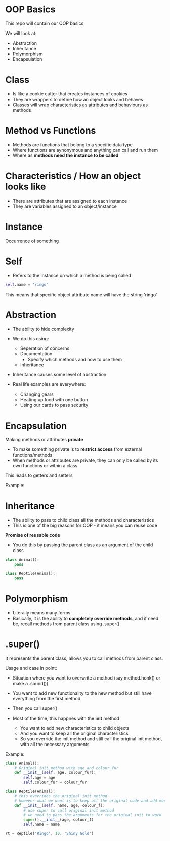 # OOP Basics

This repo will contain our OOP basics

We will look at:
- Abstraction
- Inheritance
- Polymorphism
- Encapsulation


# Class
- Is like a cookie cutter that creates instances of cookies
- They are wrappers to define how an object looks and behaves
- Classes will wrap characteristics as attributes and behaviours as methods


# Method vs Functions
- Methods are functions that belong to a specific data type
- Where functions are aynonymous and anything can call and run them
- Where as **methods need the instance to be called**


# Characteristics / How an object looks like
- There are attributes that are assigned to each instance
- They are variables assigned to an object/instance


# Instance
Occurrence of something


# Self
- Refers to the instance on which a method is being called 

```python
self.name = 'ringo'
```
This means that specific object attribute name will have the string 'ringo'


# Abstraction
- The ability to hide complexity
- We do this using:
    - Seperation of concerns
    - Documentation
        - Specify which methods and how to use them
    - Inheritance
- Inheritance causes some level of abstraction
    
- Real life examples are everywhere:
    - Changing gears
    - Heating up food with one button
    - Using our cards to pass security

# Encapsulation
Making methods or attributes **private**
- To make something private is to **restrict access** from external functions/methods
- When methods or attributes are private, they can only be called by its own functions or within a class

This leads to getters and setters

Example:


# Inheritance
- The ability to pass to child class all the methods and characteristics
- This is one of the big reasons for OOP - it means you can reuse code

**Promise of reusable code**
- You do this by passing the parent class as an argument of the child class
```python
class Animal():
    pass

class Reptile(Animal):
    pass
``` 

# Polymorphism
- Literally means many forms
- Basically, it is the ability to **completely override methods**, and if need be, recall methods from parent class using .super()



# .super()
It represents the parent class, allows you to call methods from parent class.

Usage and case in point:
- Situation where you want to overwrite a method (say method.honk() or make a .sound())
- You want to add new functionality to the new method but still have everything from the first method
- Then you call super()

- Most of the time, this happnes with the __init__ method
    - You want to add new characteristics to child objects
    - And you want to keep all the original characteristics
    - So you override the init method and still call the original init method, with all the necessary arguments

Example:
```python
class Animal():
    # Original init method with age and colour_fur
    def __init__(self, age, colour_fur):
        self.age = age
        self.colour_fur = colour_fur

class Reptile(Animal):
    # this overrides the original init method
    # however what we want is to keep all the original code and add more code
    def __init__(self, name, age, colour_f):
        # use super to call original init method
        # we need to pass the arguments for the original init to work
        super().__init__(age, colour_f) 
        self.name = name

rt = Reptile('Ringo', 10, 'Shiny Gold')
```
